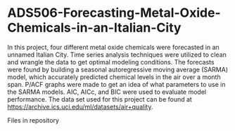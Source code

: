 # ADS506-Forecasting-Metal-Oxide-Chemicals-in-an-Italian-City
In this project, four different metal oxide chemicals were forecasted in an unnamed Italian City. Time series analysis techniques were utilized to clean and wrangle the data to get optimal modeling conditions. The forecasts were found by building a seasonal autoregressive moving average (SARMA) model, which accurately predicted chemical levels in the air over a month span. P/ACF graphs were made to get an idea of what parameters to use in the SARMA models. AIC, AICc, and BIC were used to evaluate model performance. The data set used for this project can be found at https://archive.ics.uci.edu/ml/datasets/air+quality. 

Files in repository


